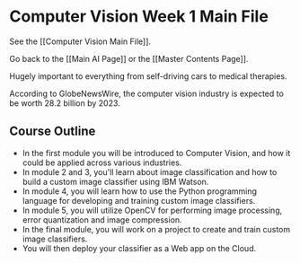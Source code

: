 # Computer Vision Week 1 Main File

See the [[Computer Vision Main File]].

Go back to the [[Main AI Page]] or the [[Master Contents Page]].

Hugely important to everything from self-driving cars to medical therapies.

According to GlobeNewsWire, the computer vision industry is expected to be worth 28.2 billion by 2023.

## Course Outline


 - In the first module you will be introduced to Computer Vision, and how it could be applied across various industries.
 - In module 2 and 3, you'll learn about image classification and how to build a custom image classifier using IBM Watson.
 - In module 4, you will learn how to use the Python programming language for developing and training custom image classifiers.
 - In module 5, you will utilize OpenCV for performing image processing, error quantization and image compression.
 - In the final module, you will work on a project to create and train custom image classifiers. 
 - You will then deploy your classifier as a Web app on the Cloud. 

